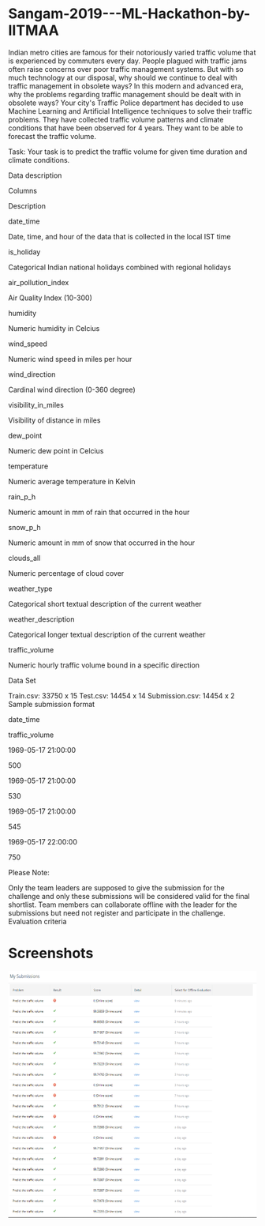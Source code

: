 # Sangam-2019---ML-Hackathon-by-IITMAA
Indian metro cities are famous for their notoriously varied traffic volume that is experienced by commuters every day. People plagued with traffic jams often raise concerns over poor traffic management systems. But with so much technology at our disposal, why should we continue to deal with traffic management in obsolete ways?  In this modern and advanced era, why the problems regarding traffic management should be dealt with in obsolete ways?  Your city's Traffic Police department has decided to use Machine Learning and Artificial Intelligence techniques to solve their traffic problems. They have collected traffic volume patterns and climate conditions that have been observed for 4 years. They want to be able to forecast the traffic volume.

Task: Your task is to predict the traffic volume for given time duration and climate conditions.

Data description 

Columns

Description

date_time

Date, time, and hour of the data that is collected in the local IST time

is_holiday

Categorical Indian national holidays combined with regional holidays

air_pollution_index

Air Quality Index (10-300)

humidity

Numeric humidity in Celcius

wind_speed

Numeric wind speed in miles per hour

wind_direction

Cardinal wind direction (0-360 degree)

visibility_in_miles

Visibility of distance in miles

dew_point

Numeric dew point in Celcius

temperature

Numeric average temperature in Kelvin

rain_p_h

Numeric amount in mm of rain that occurred in the hour

snow_p_h

Numeric amount in mm of snow that occurred in the hour

clouds_all

Numeric percentage of cloud cover

weather_type

Categorical short textual description of the current weather

weather_description

Categorical longer textual description of the current weather

traffic_volume

Numeric hourly traffic volume bound in a specific direction

Data Set

Train.csv: 33750 x 15
Test.csv: 14454 x 14
Submission.csv: 14454 x 2
Sample submission format

date_time

traffic_volume

1969-05-17 21:00:00

500

1969-05-17 21:00:00

530

1969-05-17 21:00:00

545

1969-05-17 22:00:00

750

Please Note:

Only the team leaders are supposed to give the submission for the challenge and only these submissions will be considered valid for the final shortlist.
Team members can collaborate offline with the leader for the submissions but need not register and participate in the challenge.
Evaluation criteria


# Screenshots
<img src="https://github.com/Chiragasourabh/Sangam-2019---ML-Hackathon-by-IITMAA/blob/master/Screenshot.png" alt="Screenshot1" height="500" style="float:right"/>
